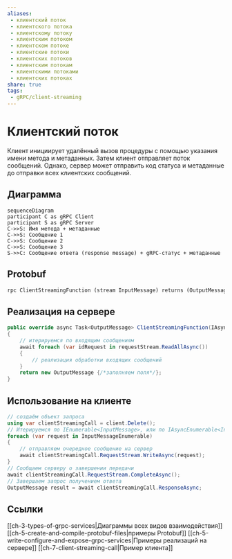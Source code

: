 ```yaml
---
aliases:
 - клиентский поток
 - клиентского потока
 - клиентскому потоку
 - клиентским потоком
 - клиентском потоке
 - клиентские потоки
 - клиентских потоков
 - клиентским потокам
 - клиентскими потоками
 - клиентских потоках
share: true
tags:
 - gRPC/client-streaming
---
```

# Клиентский поток
Клиент инициирует удалённый вызов процедуры с помощью указания имени метода и метаданных. Затем клиент отправляет поток сообщений. Однако, сервер может отправить код статуса и метаданные до отправки всех клиентских сообщений.
## Диаграмма
```mermaid
sequenceDiagram
participant C as gRPC Client
participant S as gRPC Server
C->>S: Имя метода + метаданные
C->>S: Сообщение 1
C->>S: Сообщение 2
C->>S: Сообщение 3
S->>C: Сообщение ответа (response message) + gRPC-статус + метаданные
```
## Protobuf
```protobuf
rpc ClientStreamingFunction (stream InputMessage) returns (OutputMessage) {}
```
## Реализация на сервере
```csharp
public override async Task<OutputMessage> ClientStreamingFunction(IAsyncStreamReader<InputMessage> requestStream, ServerCallContext context)
{
	// итерируемся по входящим сообщениям
	await foreach (var idRequest in requestStream.ReadAllAsync())
	{
		// реализация обработки входящих сообщений
	}
	return new OutputMessage {/*заполняем поля*/};
}
```
## Использование на клиенте
```csharp
// создаём объект запроса
using var clientStreamingCall = client.Delete();
// Итерируемся по IEnumerable<InputMessage>, или по IAsyncEnumerable<InputMessage>
foreach (var request in InputMessageEnumerable)
{
	// отправляем очередное сообщение на сервер
	await clientStreamingCall.RequestStream.WriteAsync(request);
}
// Сообщаем серверу о завершении передачи
await clientStreamingCall.RequestStream.CompleteAsync();
// Завершаем запрос получением ответа
OutputMessage result = await clientStreamingCall.ResponseAsync;
```
## Ссылки
[[ch-3-types-of-grpc-services|Диаграммы всех видов взаимодействия]]
[[ch-5-create-and-compile-protobuf-files|примеры Protobuf]]
[[ch-5-write-configure-and-expose-grpc-services|Примеры реализаций на сервере]]
[[ch-7-client-streaming-call|Пример клиента]]
